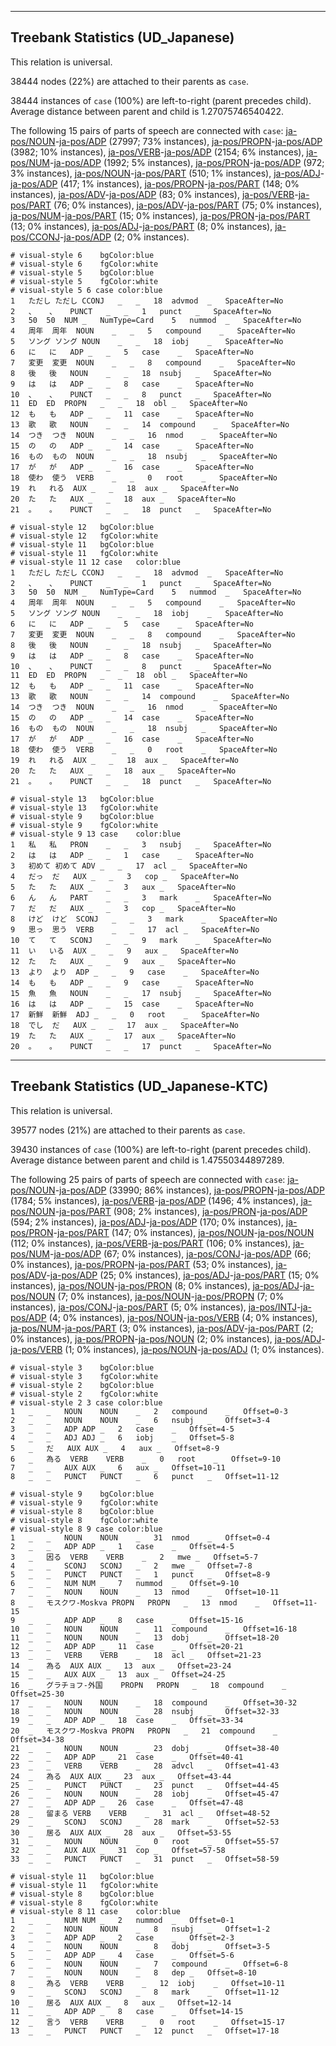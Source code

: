 

--------------------------------------------------------------------------------

## Treebank Statistics (UD_Japanese)

This relation is universal.

38444 nodes (22%) are attached to their parents as `case`.

38444 instances of `case` (100%) are left-to-right (parent precedes child).
Average distance between parent and child is 1.27075746540422.

The following 15 pairs of parts of speech are connected with `case`: [ja-pos/NOUN]()-[ja-pos/ADP]() (27997; 73% instances), [ja-pos/PROPN]()-[ja-pos/ADP]() (3982; 10% instances), [ja-pos/VERB]()-[ja-pos/ADP]() (2154; 6% instances), [ja-pos/NUM]()-[ja-pos/ADP]() (1992; 5% instances), [ja-pos/PRON]()-[ja-pos/ADP]() (972; 3% instances), [ja-pos/NOUN]()-[ja-pos/PART]() (510; 1% instances), [ja-pos/ADJ]()-[ja-pos/ADP]() (417; 1% instances), [ja-pos/PROPN]()-[ja-pos/PART]() (148; 0% instances), [ja-pos/ADV]()-[ja-pos/ADP]() (83; 0% instances), [ja-pos/VERB]()-[ja-pos/PART]() (76; 0% instances), [ja-pos/ADV]()-[ja-pos/PART]() (75; 0% instances), [ja-pos/NUM]()-[ja-pos/PART]() (15; 0% instances), [ja-pos/PRON]()-[ja-pos/PART]() (13; 0% instances), [ja-pos/ADJ]()-[ja-pos/PART]() (8; 0% instances), [ja-pos/CCONJ]()-[ja-pos/ADP]() (2; 0% instances).


~~~ conllu
# visual-style 6	bgColor:blue
# visual-style 6	fgColor:white
# visual-style 5	bgColor:blue
# visual-style 5	fgColor:white
# visual-style 5 6 case	color:blue
1	ただし	ただし	CCONJ	_	_	18	advmod	_	SpaceAfter=No
2	、	、	PUNCT	_	_	1	punct	_	SpaceAfter=No
3	50	50	NUM	_	NumType=Card	5	nummod	_	SpaceAfter=No
4	周年	周年	NOUN	_	_	5	compound	_	SpaceAfter=No
5	ソング	ソング	NOUN	_	_	18	iobj	_	SpaceAfter=No
6	に	に	ADP	_	_	5	case	_	SpaceAfter=No
7	変更	変更	NOUN	_	_	8	compound	_	SpaceAfter=No
8	後	後	NOUN	_	_	18	nsubj	_	SpaceAfter=No
9	は	は	ADP	_	_	8	case	_	SpaceAfter=No
10	、	、	PUNCT	_	_	8	punct	_	SpaceAfter=No
11	ED	ED	PROPN	_	_	18	obl	_	SpaceAfter=No
12	も	も	ADP	_	_	11	case	_	SpaceAfter=No
13	歌	歌	NOUN	_	_	14	compound	_	SpaceAfter=No
14	つき	つき	NOUN	_	_	16	nmod	_	SpaceAfter=No
15	の	の	ADP	_	_	14	case	_	SpaceAfter=No
16	もの	もの	NOUN	_	_	18	nsubj	_	SpaceAfter=No
17	が	が	ADP	_	_	16	case	_	SpaceAfter=No
18	使わ	使う	VERB	_	_	0	root	_	SpaceAfter=No
19	れ	れる	AUX	_	_	18	aux	_	SpaceAfter=No
20	た	た	AUX	_	_	18	aux	_	SpaceAfter=No
21	。	。	PUNCT	_	_	18	punct	_	SpaceAfter=No

~~~


~~~ conllu
# visual-style 12	bgColor:blue
# visual-style 12	fgColor:white
# visual-style 11	bgColor:blue
# visual-style 11	fgColor:white
# visual-style 11 12 case	color:blue
1	ただし	ただし	CCONJ	_	_	18	advmod	_	SpaceAfter=No
2	、	、	PUNCT	_	_	1	punct	_	SpaceAfter=No
3	50	50	NUM	_	NumType=Card	5	nummod	_	SpaceAfter=No
4	周年	周年	NOUN	_	_	5	compound	_	SpaceAfter=No
5	ソング	ソング	NOUN	_	_	18	iobj	_	SpaceAfter=No
6	に	に	ADP	_	_	5	case	_	SpaceAfter=No
7	変更	変更	NOUN	_	_	8	compound	_	SpaceAfter=No
8	後	後	NOUN	_	_	18	nsubj	_	SpaceAfter=No
9	は	は	ADP	_	_	8	case	_	SpaceAfter=No
10	、	、	PUNCT	_	_	8	punct	_	SpaceAfter=No
11	ED	ED	PROPN	_	_	18	obl	_	SpaceAfter=No
12	も	も	ADP	_	_	11	case	_	SpaceAfter=No
13	歌	歌	NOUN	_	_	14	compound	_	SpaceAfter=No
14	つき	つき	NOUN	_	_	16	nmod	_	SpaceAfter=No
15	の	の	ADP	_	_	14	case	_	SpaceAfter=No
16	もの	もの	NOUN	_	_	18	nsubj	_	SpaceAfter=No
17	が	が	ADP	_	_	16	case	_	SpaceAfter=No
18	使わ	使う	VERB	_	_	0	root	_	SpaceAfter=No
19	れ	れる	AUX	_	_	18	aux	_	SpaceAfter=No
20	た	た	AUX	_	_	18	aux	_	SpaceAfter=No
21	。	。	PUNCT	_	_	18	punct	_	SpaceAfter=No

~~~


~~~ conllu
# visual-style 13	bgColor:blue
# visual-style 13	fgColor:white
# visual-style 9	bgColor:blue
# visual-style 9	fgColor:white
# visual-style 9 13 case	color:blue
1	私	私	PRON	_	_	3	nsubj	_	SpaceAfter=No
2	は	は	ADP	_	_	1	case	_	SpaceAfter=No
3	初めて	初めて	ADV	_	_	17	acl	_	SpaceAfter=No
4	だっ	だ	AUX	_	_	3	cop	_	SpaceAfter=No
5	た	た	AUX	_	_	3	aux	_	SpaceAfter=No
6	ん	ん	PART	_	_	3	mark	_	SpaceAfter=No
7	だ	だ	AUX	_	_	3	cop	_	SpaceAfter=No
8	けど	けど	SCONJ	_	_	3	mark	_	SpaceAfter=No
9	思っ	思う	VERB	_	_	17	acl	_	SpaceAfter=No
10	て	て	SCONJ	_	_	9	mark	_	SpaceAfter=No
11	い	いる	AUX	_	_	9	aux	_	SpaceAfter=No
12	た	た	AUX	_	_	9	aux	_	SpaceAfter=No
13	より	より	ADP	_	_	9	case	_	SpaceAfter=No
14	も	も	ADP	_	_	9	case	_	SpaceAfter=No
15	魚	魚	NOUN	_	_	17	nsubj	_	SpaceAfter=No
16	は	は	ADP	_	_	15	case	_	SpaceAfter=No
17	新鮮	新鮮	ADJ	_	_	0	root	_	SpaceAfter=No
18	でし	だ	AUX	_	_	17	aux	_	SpaceAfter=No
19	た	た	AUX	_	_	17	aux	_	SpaceAfter=No
20	。	。	PUNCT	_	_	17	punct	_	SpaceAfter=No

~~~




--------------------------------------------------------------------------------

## Treebank Statistics (UD_Japanese-KTC)

This relation is universal.

39577 nodes (21%) are attached to their parents as `case`.

39430 instances of `case` (100%) are left-to-right (parent precedes child).
Average distance between parent and child is 1.47550344897289.

The following 25 pairs of parts of speech are connected with `case`: [ja-pos/NOUN]()-[ja-pos/ADP]() (33990; 86% instances), [ja-pos/PROPN]()-[ja-pos/ADP]() (1784; 5% instances), [ja-pos/VERB]()-[ja-pos/ADP]() (1496; 4% instances), [ja-pos/NOUN]()-[ja-pos/PART]() (908; 2% instances), [ja-pos/PRON]()-[ja-pos/ADP]() (594; 2% instances), [ja-pos/ADJ]()-[ja-pos/ADP]() (170; 0% instances), [ja-pos/PRON]()-[ja-pos/PART]() (147; 0% instances), [ja-pos/NOUN]()-[ja-pos/NOUN]() (112; 0% instances), [ja-pos/VERB]()-[ja-pos/PART]() (106; 0% instances), [ja-pos/NUM]()-[ja-pos/ADP]() (67; 0% instances), [ja-pos/CONJ]()-[ja-pos/ADP]() (66; 0% instances), [ja-pos/PROPN]()-[ja-pos/PART]() (53; 0% instances), [ja-pos/ADV]()-[ja-pos/ADP]() (25; 0% instances), [ja-pos/ADJ]()-[ja-pos/PART]() (15; 0% instances), [ja-pos/NOUN]()-[ja-pos/PRON]() (8; 0% instances), [ja-pos/ADJ]()-[ja-pos/NOUN]() (7; 0% instances), [ja-pos/NOUN]()-[ja-pos/PROPN]() (7; 0% instances), [ja-pos/CONJ]()-[ja-pos/PART]() (5; 0% instances), [ja-pos/INTJ]()-[ja-pos/ADP]() (4; 0% instances), [ja-pos/NOUN]()-[ja-pos/VERB]() (4; 0% instances), [ja-pos/NUM]()-[ja-pos/PART]() (3; 0% instances), [ja-pos/ADV]()-[ja-pos/PART]() (2; 0% instances), [ja-pos/PROPN]()-[ja-pos/NOUN]() (2; 0% instances), [ja-pos/ADJ]()-[ja-pos/VERB]() (1; 0% instances), [ja-pos/NOUN]()-[ja-pos/ADJ]() (1; 0% instances).


~~~ conllu
# visual-style 3	bgColor:blue
# visual-style 3	fgColor:white
# visual-style 2	bgColor:blue
# visual-style 2	fgColor:white
# visual-style 2 3 case	color:blue
1	_	_	NOUN	NOUN	_	2	compound	_	Offset=0-3
2	_	_	NOUN	NOUN	_	6	nsubj	_	Offset=3-4
3	_	_	ADP	ADP	_	2	case	_	Offset=4-5
4	_	_	ADJ	ADJ	_	6	iobj	_	Offset=5-8
5	_	だ	AUX	AUX	_	4	aux	_	Offset=8-9
6	_	為る	VERB	VERB	_	0	root	_	Offset=9-10
7	_	_	AUX	AUX	_	6	aux	_	Offset=10-11
8	_	_	PUNCT	PUNCT	_	6	punct	_	Offset=11-12

~~~


~~~ conllu
# visual-style 9	bgColor:blue
# visual-style 9	fgColor:white
# visual-style 8	bgColor:blue
# visual-style 8	fgColor:white
# visual-style 8 9 case	color:blue
1	_	_	NOUN	NOUN	_	31	nmod	_	Offset=0-4
2	_	_	ADP	ADP	_	1	case	_	Offset=4-5
3	_	因る	VERB	VERB	_	2	mwe	_	Offset=5-7
4	_	_	SCONJ	SCONJ	_	2	mwe	_	Offset=7-8
5	_	_	PUNCT	PUNCT	_	1	punct	_	Offset=8-9
6	_	_	NUM	NUM	_	7	nummod	_	Offset=9-10
7	_	_	NOUN	NOUN	_	13	nmod	_	Offset=10-11
8	_	モスクワ-Moskva	PROPN	PROPN	_	13	nmod	_	Offset=11-15
9	_	_	ADP	ADP	_	8	case	_	Offset=15-16
10	_	_	NOUN	NOUN	_	11	compound	_	Offset=16-18
11	_	_	NOUN	NOUN	_	13	dobj	_	Offset=18-20
12	_	_	ADP	ADP	_	11	case	_	Offset=20-21
13	_	_	VERB	VERB	_	18	acl	_	Offset=21-23
14	_	為る	AUX	AUX	_	13	aux	_	Offset=23-24
15	_	_	AUX	AUX	_	13	aux	_	Offset=24-25
16	_	グラチョフ-外国	PROPN	PROPN	_	18	compound	_	Offset=25-30
17	_	_	NOUN	NOUN	_	18	compound	_	Offset=30-32
18	_	_	NOUN	NOUN	_	28	nsubj	_	Offset=32-33
19	_	_	ADP	ADP	_	18	case	_	Offset=33-34
20	_	モスクワ-Moskva	PROPN	PROPN	_	21	compound	_	Offset=34-38
21	_	_	NOUN	NOUN	_	23	dobj	_	Offset=38-40
22	_	_	ADP	ADP	_	21	case	_	Offset=40-41
23	_	_	VERB	VERB	_	28	advcl	_	Offset=41-43
24	_	為る	AUX	AUX	_	23	aux	_	Offset=43-44
25	_	_	PUNCT	PUNCT	_	23	punct	_	Offset=44-45
26	_	_	NOUN	NOUN	_	28	iobj	_	Offset=45-47
27	_	_	ADP	ADP	_	26	case	_	Offset=47-48
28	_	留まる	VERB	VERB	_	31	acl	_	Offset=48-52
29	_	_	SCONJ	SCONJ	_	28	mark	_	Offset=52-53
30	_	居る	AUX	AUX	_	28	aux	_	Offset=53-55
31	_	_	NOUN	NOUN	_	0	root	_	Offset=55-57
32	_	_	AUX	AUX	_	31	cop	_	Offset=57-58
33	_	_	PUNCT	PUNCT	_	31	punct	_	Offset=58-59

~~~


~~~ conllu
# visual-style 11	bgColor:blue
# visual-style 11	fgColor:white
# visual-style 8	bgColor:blue
# visual-style 8	fgColor:white
# visual-style 8 11 case	color:blue
1	_	_	NUM	NUM	_	2	nummod	_	Offset=0-1
2	_	_	NOUN	NOUN	_	8	nsubj	_	Offset=1-2
3	_	_	ADP	ADP	_	2	case	_	Offset=2-3
4	_	_	NOUN	NOUN	_	8	dobj	_	Offset=3-5
5	_	_	ADP	ADP	_	4	case	_	Offset=5-6
6	_	_	NOUN	NOUN	_	7	compound	_	Offset=6-8
7	_	_	NOUN	NOUN	_	8	dep	_	Offset=8-10
8	_	為る	VERB	VERB	_	12	iobj	_	Offset=10-11
9	_	_	SCONJ	SCONJ	_	8	mark	_	Offset=11-12
10	_	居る	AUX	AUX	_	8	aux	_	Offset=12-14
11	_	_	ADP	ADP	_	8	case	_	Offset=14-15
12	_	言う	VERB	VERB	_	0	root	_	Offset=15-17
13	_	_	PUNCT	PUNCT	_	12	punct	_	Offset=17-18

~~~


